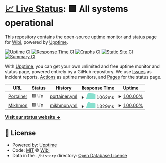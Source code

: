 # [📈 Live Status](https://status.wibiharto.web.id): <!--live status--> **🟩 All systems operational**

This repository contains the open-source uptime monitor and status page for [Wibi](wibiharto.web.id), powered by [Upptime](https://github.com/upptime/upptime).

[![Uptime CI](https://github.com/wibinem/upptime/workflows/Uptime%20CI/badge.svg)](https://github.com/wibinem/upptime/actions?query=workflow%3A%22Uptime+CI%22)
[![Response Time CI](https://github.com/wibinem/upptime/workflows/Response%20Time%20CI/badge.svg)](https://github.com/wibinem/upptime/actions?query=workflow%3A%22Response+Time+CI%22)
[![Graphs CI](https://github.com/wibinem/upptime/workflows/Graphs%20CI/badge.svg)](https://github.com/wibinem/upptime/actions?query=workflow%3A%22Graphs+CI%22)
[![Static Site CI](https://github.com/wibinem/upptime/workflows/Static%20Site%20CI/badge.svg)](https://github.com/wibinem/upptime/actions?query=workflow%3A%22Static+Site+CI%22)
[![Summary CI](https://github.com/wibinem/upptime/workflows/Summary%20CI/badge.svg)](https://github.com/wibinem/upptime/actions?query=workflow%3A%22Summary+CI%22)

With [Upptime](https://upptime.js.org), you can get your own unlimited and free uptime monitor and status page, powered entirely by a GitHub repository. We use [Issues](https://github.com/wibinem/upptime/issues) as incident reports, [Actions](https://github.com/wibinem/upptime/actions) as uptime monitors, and [Pages](https://status.wibiharto.web.id) for the status page.

<!--start: status pages-->
<!-- This summary is generated by Upptime (https://github.com/upptime/upptime) -->
<!-- Do not edit this manually, your changes will be overwritten -->
<!-- prettier-ignore -->
| URL | Status | History | Response Time | Uptime |
| --- | ------ | ------- | ------------- | ------ |
| <img alt="" src="https://icons.duckduckgo.com/ip3/portainer.aliffashion.id.ico" height="13"> [Portainer](https://portainer.aliffashion.id) | 🟩 Up | [portainer.yml](https://github.com/wibinem/upptime/commits/HEAD/history/portainer.yml) | <details><summary><img alt="Response time graph" src="./graphs/portainer/response-time-week.png" height="20"> 1062ms</summary><br><a href="https://status.wibiharto.web.id/history/portainer"><img alt="Response time 1062" src="https://img.shields.io/endpoint?url=https%3A%2F%2Fraw.githubusercontent.com%2Fwibinem%2Fupptime%2FHEAD%2Fapi%2Fportainer%2Fresponse-time.json"></a><br><a href="https://status.wibiharto.web.id/history/portainer"><img alt="24-hour response time 914" src="https://img.shields.io/endpoint?url=https%3A%2F%2Fraw.githubusercontent.com%2Fwibinem%2Fupptime%2FHEAD%2Fapi%2Fportainer%2Fresponse-time-day.json"></a><br><a href="https://status.wibiharto.web.id/history/portainer"><img alt="7-day response time 1062" src="https://img.shields.io/endpoint?url=https%3A%2F%2Fraw.githubusercontent.com%2Fwibinem%2Fupptime%2FHEAD%2Fapi%2Fportainer%2Fresponse-time-week.json"></a><br><a href="https://status.wibiharto.web.id/history/portainer"><img alt="30-day response time 1062" src="https://img.shields.io/endpoint?url=https%3A%2F%2Fraw.githubusercontent.com%2Fwibinem%2Fupptime%2FHEAD%2Fapi%2Fportainer%2Fresponse-time-month.json"></a><br><a href="https://status.wibiharto.web.id/history/portainer"><img alt="1-year response time 1062" src="https://img.shields.io/endpoint?url=https%3A%2F%2Fraw.githubusercontent.com%2Fwibinem%2Fupptime%2FHEAD%2Fapi%2Fportainer%2Fresponse-time-year.json"></a></details> | <details><summary><a href="https://status.wibiharto.web.id/history/portainer">100.00%</a></summary><a href="https://status.wibiharto.web.id/history/portainer"><img alt="All-time uptime 100.00%" src="https://img.shields.io/endpoint?url=https%3A%2F%2Fraw.githubusercontent.com%2Fwibinem%2Fupptime%2FHEAD%2Fapi%2Fportainer%2Fuptime.json"></a><br><a href="https://status.wibiharto.web.id/history/portainer"><img alt="24-hour uptime 100.00%" src="https://img.shields.io/endpoint?url=https%3A%2F%2Fraw.githubusercontent.com%2Fwibinem%2Fupptime%2FHEAD%2Fapi%2Fportainer%2Fuptime-day.json"></a><br><a href="https://status.wibiharto.web.id/history/portainer"><img alt="7-day uptime 100.00%" src="https://img.shields.io/endpoint?url=https%3A%2F%2Fraw.githubusercontent.com%2Fwibinem%2Fupptime%2FHEAD%2Fapi%2Fportainer%2Fuptime-week.json"></a><br><a href="https://status.wibiharto.web.id/history/portainer"><img alt="30-day uptime 100.00%" src="https://img.shields.io/endpoint?url=https%3A%2F%2Fraw.githubusercontent.com%2Fwibinem%2Fupptime%2FHEAD%2Fapi%2Fportainer%2Fuptime-month.json"></a><br><a href="https://status.wibiharto.web.id/history/portainer"><img alt="1-year uptime 100.00%" src="https://img.shields.io/endpoint?url=https%3A%2F%2Fraw.githubusercontent.com%2Fwibinem%2Fupptime%2FHEAD%2Fapi%2Fportainer%2Fuptime-year.json"></a></details>
| <img alt="" src="https://icons.duckduckgo.com/ip3/mikhmon.aliffashion.id.ico" height="13"> [Mikhmon](https://mikhmon.aliffashion.id) | 🟩 Up | [mikhmon.yml](https://github.com/wibinem/upptime/commits/HEAD/history/mikhmon.yml) | <details><summary><img alt="Response time graph" src="./graphs/mikhmon/response-time-week.png" height="20"> 1329ms</summary><br><a href="https://status.wibiharto.web.id/history/mikhmon"><img alt="Response time 1329" src="https://img.shields.io/endpoint?url=https%3A%2F%2Fraw.githubusercontent.com%2Fwibinem%2Fupptime%2FHEAD%2Fapi%2Fmikhmon%2Fresponse-time.json"></a><br><a href="https://status.wibiharto.web.id/history/mikhmon"><img alt="24-hour response time 1141" src="https://img.shields.io/endpoint?url=https%3A%2F%2Fraw.githubusercontent.com%2Fwibinem%2Fupptime%2FHEAD%2Fapi%2Fmikhmon%2Fresponse-time-day.json"></a><br><a href="https://status.wibiharto.web.id/history/mikhmon"><img alt="7-day response time 1329" src="https://img.shields.io/endpoint?url=https%3A%2F%2Fraw.githubusercontent.com%2Fwibinem%2Fupptime%2FHEAD%2Fapi%2Fmikhmon%2Fresponse-time-week.json"></a><br><a href="https://status.wibiharto.web.id/history/mikhmon"><img alt="30-day response time 1329" src="https://img.shields.io/endpoint?url=https%3A%2F%2Fraw.githubusercontent.com%2Fwibinem%2Fupptime%2FHEAD%2Fapi%2Fmikhmon%2Fresponse-time-month.json"></a><br><a href="https://status.wibiharto.web.id/history/mikhmon"><img alt="1-year response time 1329" src="https://img.shields.io/endpoint?url=https%3A%2F%2Fraw.githubusercontent.com%2Fwibinem%2Fupptime%2FHEAD%2Fapi%2Fmikhmon%2Fresponse-time-year.json"></a></details> | <details><summary><a href="https://status.wibiharto.web.id/history/mikhmon">100.00%</a></summary><a href="https://status.wibiharto.web.id/history/mikhmon"><img alt="All-time uptime 100.00%" src="https://img.shields.io/endpoint?url=https%3A%2F%2Fraw.githubusercontent.com%2Fwibinem%2Fupptime%2FHEAD%2Fapi%2Fmikhmon%2Fuptime.json"></a><br><a href="https://status.wibiharto.web.id/history/mikhmon"><img alt="24-hour uptime 100.00%" src="https://img.shields.io/endpoint?url=https%3A%2F%2Fraw.githubusercontent.com%2Fwibinem%2Fupptime%2FHEAD%2Fapi%2Fmikhmon%2Fuptime-day.json"></a><br><a href="https://status.wibiharto.web.id/history/mikhmon"><img alt="7-day uptime 100.00%" src="https://img.shields.io/endpoint?url=https%3A%2F%2Fraw.githubusercontent.com%2Fwibinem%2Fupptime%2FHEAD%2Fapi%2Fmikhmon%2Fuptime-week.json"></a><br><a href="https://status.wibiharto.web.id/history/mikhmon"><img alt="30-day uptime 100.00%" src="https://img.shields.io/endpoint?url=https%3A%2F%2Fraw.githubusercontent.com%2Fwibinem%2Fupptime%2FHEAD%2Fapi%2Fmikhmon%2Fuptime-month.json"></a><br><a href="https://status.wibiharto.web.id/history/mikhmon"><img alt="1-year uptime 100.00%" src="https://img.shields.io/endpoint?url=https%3A%2F%2Fraw.githubusercontent.com%2Fwibinem%2Fupptime%2FHEAD%2Fapi%2Fmikhmon%2Fuptime-year.json"></a></details>

<!--end: status pages-->

[**Visit our status website →**](https://status.wibiharto.web.id)

## 📄 License

- Powered by: [Upptime](https://github.com/upptime/upptime)
- Code: [MIT](./LICENSE) © [Wibi](wibiharto.web.id)
- Data in the `./history` directory: [Open Database License](https://opendatacommons.org/licenses/odbl/1-0/)

